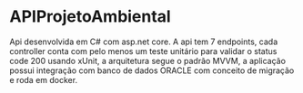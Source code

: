 # APIProjetoAmbiental
Api desenvolvida em C# com asp.net core. A api tem 7 endpoints, cada controller conta com pelo menos um teste unitário para validar o status code 200 usando xUnit, a arquitetura segue o padrão MVVM, a aplicação possui integração com banco de dados ORACLE com conceito de migração e roda em docker. 
